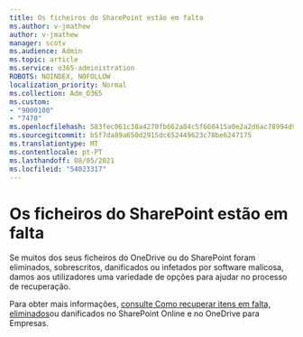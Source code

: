 ```yaml
---
title: Os ficheiros do SharePoint estão em falta
ms.author: v-jmathew
author: v-jmathew
manager: scotv
ms.audience: Admin
ms.topic: article
ms.service: o365-administration
ROBOTS: NOINDEX, NOFOLLOW
localization_priority: Normal
ms.collection: Adm_O365
ms.custom:
- "9000100"
- "7470"
ms.openlocfilehash: 583fec061c38a4270fb662a84c5f660415a0e2a2d6ac78994d9cb8d8b6b3d8b8
ms.sourcegitcommit: b5f7da89a650d2915dc652449623c78be6247175
ms.translationtype: MT
ms.contentlocale: pt-PT
ms.lasthandoff: 08/05/2021
ms.locfileid: "54023317"
---
```

# <a name="sharepoint-files-are-missing"></a>Os ficheiros do SharePoint estão em falta

Se muitos dos seus ficheiros do OneDrive ou do SharePoint foram eliminados, sobrescritos, danificados ou infetados por software malicosa, damos aos utilizadores uma variedade de opções para ajudar no processo de recuperação.

Para obter mais informações, [consulte Como recuperar itens em falta, eliminados](https://go.microsoft.com/fwlink/?linkid=2110774)ou danificados no SharePoint Online e no OneDrive para Empresas.
